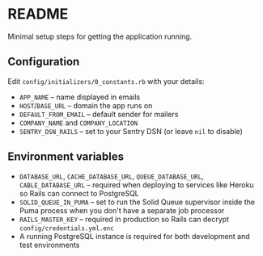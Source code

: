 # README

Minimal setup steps for getting the application running.

## Configuration

Edit `config/initializers/0_constants.rb` with your details:

* `APP_NAME` – name displayed in emails
* `HOST`/`BASE_URL` – domain the app runs on
* `DEFAULT_FROM_EMAIL` – default sender for mailers
* `COMPANY_NAME` and `COMPANY_LOCATION`
* `SENTRY_DSN_RAILS` – set to your Sentry DSN (or leave `nil` to disable)

## Environment variables

* `DATABASE_URL`, `CACHE_DATABASE_URL`, `QUEUE_DATABASE_URL`, `CABLE_DATABASE_URL` – required when deploying to services like Heroku so Rails can connect to PostgreSQL
* `SOLID_QUEUE_IN_PUMA` – set to run the Solid Queue supervisor inside the Puma process when you don't have a separate job processor
* `RAILS_MASTER_KEY` – required in production so Rails can decrypt `config/credentials.yml.enc`
* A running PostgreSQL instance is required for both development and test environments

